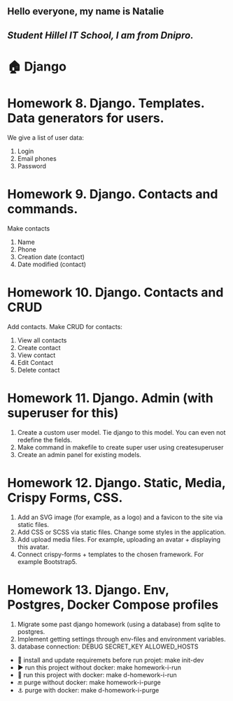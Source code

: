 **Hello everyone, my name is Natalie**
---
*Student Hillel IT School, I am from Dnipro.*
---
# :house:  Django
# Homework 8. Django. Templates. Data generators for users.
We give a list of user data:
1. Login
2. Email  phones
3. Password

# Homework 9. Django. Contacts and commands.
Make contacts
1. Name
2. Phone
3. Creation date (contact)
4. Date modified (contact)


# Homework 10. Django. Contacts and CRUD
Add contacts. Make CRUD for contacts:
1. View all contacts
2. Create contact
3. View contact
4. Edit Contact
5. Delete contact


# Homework 11. Django. Admin (with superuser for this)
1. Create a custom user model. Tie django to this model. You can even not redefine the fields.
2. Make command in makefile to create super user using createsuperuser
3. Create an admin panel for existing models.

# Homework 12. Django. Static, Media, Crispy Forms, CSS.
1. Add an SVG image (for example, as a logo) and a favicon to the site via static files.
2. Add CSS or SCSS via static files. Change some styles in the application.
3. Add upload media files. For example, uploading an avatar + displaying this avatar.
4. Connect crispy-forms + templates to the chosen framework. For example Bootstrap5.

# Homework 13. Django. Env, Postgres, Docker Compose profiles
1. Migrate some past django homework (using a database) from sqlite to postgres.
2. Implement getting settings through env-files and environment variables. 
3. database connection:
DEBUG
SECRET_KEY
ALLOWED_HOSTS




* :wrench: install and update requiremets before run projet: make init-dev
* :arrow_forward: run this project without docker: make homework-i-run
* :whale: run this project with docker: make d-homework-i-run
* :end: purge without docker: make homework-i-purge
* :anchor: purge with docker: make d-homework-i-purge


